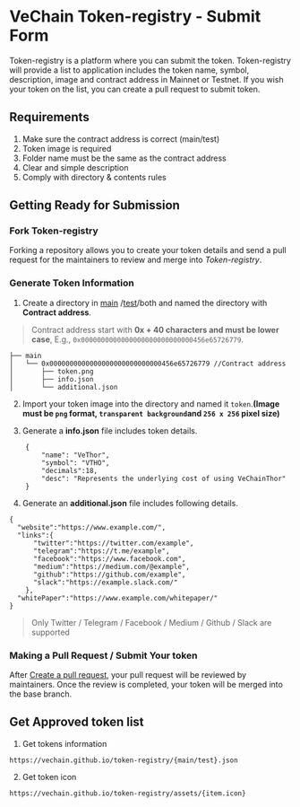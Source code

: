 # VeChain Token-registry - Submit Form

Token-registry is a platform where you can submit the token. Token-registry will provide a list to application includes the token name, symbol, description, image and contract address in Mainnet or Testnet. If you wish your token on the list, you can create a pull request to submit token.

## Requirements 
1. Make sure the contract address is correct (main/test)
2. Token image is required
3. Folder name must be the same as the contract address 
4. Clear and simple description 
5. Comply with directory & contents rules

## Getting Ready for Submission
### Fork Token-registry
Forking a repository allows you to create your token details and send a pull request for the maintainers to review and merge into *Token-registry*.
### Generate Token Information
1. Create a directory in [main](tokens/main) /[test](tokens/test)/both and named the directory with **Contract address**.

> Contract address start with **0x + 40 characters and must be lower case**, E.g., `0x0000000000000000000000000000456e65726779`.

```
├── main 
│   └── 0x0000000000000000000000000000456e65726779 //Contract address
│       ├── token.png
│       ├── info.json
│       └── additional.json
```


2. Import your token image into the directory and named it `token`.**(Image must be `png` format, `transparent background`and `256 x 256` pixel size)**

3. Generate a **info.json** file includes token details.


```
    {
        "name": "VeThor",
        "symbol": "VTHO",
        "decimals":18,
        "desc": "Represents the underlying cost of using VeChainThor"
    }
```

4. Generate an **additional.json** file includes following details. 

```
{
  "website":"https://www.example.com/", 
  "links":{
      "twitter":"https://twitter.com/example",      
      "telegram":"https://t.me/example",
      "facebook":"https://www.facebook.com",
      "medium":"https://medium.com/@example",
      "github":"https://github.com/example",
      "slack":"https://example.slack.com/"
    },
  "whitePaper":"https://www.example.com/whitepaper/"
}

```   
> Only Twitter / Telegram / Facebook / Medium / Github / Slack are supported

### Making a Pull Request / Submit Your token
After [Create a pull request](https://help.github.com/en/articles/creating-a-pull-request), your pull request will be reviewed by maintainers. Once the review is completed, your token will be merged into the base branch.

## Get Approved token list

1. Get tokens information

`https://vechain.github.io/token-registry/{main/test}.json`

2. Get token icon

`https://vechain.github.io/token-registry/assets/{item.icon}`
